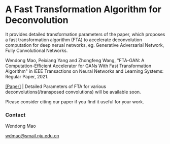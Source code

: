 # A Fast Transformation Algorithm for Deconvolution

It provides detailed transformation parameters of the paper, which proposes a fast transformation
algorithm (FTA) to accelerate deconvolution computation for deep nerual networks, eg. Generative Adversarial Network, Fully Convolutional Networks.

Wendong Mao, Peixiang Yang and Zhongfeng Wang,  "FTA-GAN: A Computation-Efficient Accelerator for
GANs With Fast Transformation Algorithm"  in IEEE Transactions on Neural Networks and Learning Systems: Regular Paper, 2021.

[[Paper]](https://ieeexplore.ieee.org/document/9540753/) | Detailed Parameters of FTA for various deconvolutions(/transposed convolutions) will be available soon.

Please consider citing our paper if you find it useful for your work.



### Contact

Wendong Mao

wdmao@smail.nju.edu.cn
